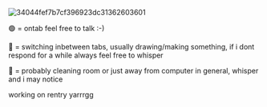 ![34044fef7b7cf396923dc31362603601](https://github.com/sonicOC/sonicOC/assets/145874343/607cac7f-0ead-4e4c-9442-a337d1167830)

🟢 = ontab feel free to talk :-)

🌙 = switching inbetween tabs, usually drawing/making something, if i dont respond for a while always feel free to whisper 

🔴 = probably cleaning room or just away from computer in general, whisper and i may notice

working on rentry yarrrgg
